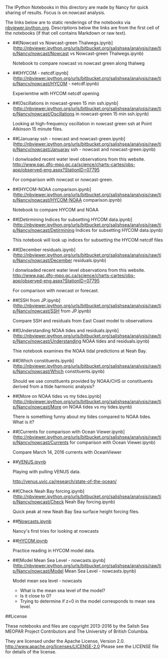 The IPython Notebooks in this directory are made by Nancy for
quick sharing of results. Focus is on nowcast analysis.

The links below are to static renderings of the notebooks via
[nbviewer.ipython.org](http://nbviewer.ipython.org/).
Descriptions below the links are from the first cell of the notebooks
(if that cell contains Markdown or raw text).

* ##[Nowcast vs Nowcast-green Thalwegs.ipynb](http://nbviewer.ipython.org/urls/bitbucket.org/salishsea/analysis/raw/tip/Nancy/nowcast/Nowcast vs Nowcast-green Thalwegs.ipynb)  
    
    Notebook to compare nowcast vs nowcast green along thalweg  

* ##[HYCOM - netcdf.ipynb](http://nbviewer.ipython.org/urls/bitbucket.org/salishsea/analysis/raw/tip/Nancy/nowcast/HYCOM - netcdf.ipynb)  
    
    Experiemtne with HYCOM netcdf opening  

* ##[Oscillations in nowcast-green 15 min ssh.ipynb](http://nbviewer.ipython.org/urls/bitbucket.org/salishsea/analysis/raw/tip/Nancy/nowcast/Oscillations in nowcast-green 15 min ssh.ipynb)  
    
    Looking at high-frequency oscillation in nowcast green ssh at Point Atkinson 15 minute files.  

* ##[Januaray ssh - nowcast and nowcast-green.ipynb](http://nbviewer.ipython.org/urls/bitbucket.org/salishsea/analysis/raw/tip/Nancy/nowcast/Januaray ssh - nowcast and nowcast-green.ipynb)  
    
    I donwloaded recent water level observations from this website.  
    http://www.pac.dfo-mpo.gc.ca/science/charts-cartes/obs-app/observed-eng.aspx?StationID=07795  
      
    For comparison with nowcast or nowcast-green.  

* ##[HYCOM-NOAA comparison.ipynb](http://nbviewer.ipython.org/urls/bitbucket.org/salishsea/analysis/raw/tip/Nancy/nowcast/HYCOM-NOAA comparison.ipynb)  
    
    Notebook to compare HYCOM and NOAA  

* ##[Detirmining Indices for subsetting HYCOM data.ipynb](http://nbviewer.ipython.org/urls/bitbucket.org/salishsea/analysis/raw/tip/Nancy/nowcast/Detirmining Indices for subsetting HYCOM data.ipynb)  
    
    This notebook will look up indices for subsetting the HYCOM netcdf files  

* ##[December residuals.ipynb](http://nbviewer.ipython.org/urls/bitbucket.org/salishsea/analysis/raw/tip/Nancy/nowcast/December residuals.ipynb)  
    
    I donwloaded recent water level observations from this website.  
    http://www.pac.dfo-mpo.gc.ca/science/charts-cartes/obs-app/observed-eng.aspx?StationID=07795  
      
    For comparison with nowcast or forecast.  

* ##[SSH from JP.ipynb](http://nbviewer.ipython.org/urls/bitbucket.org/salishsea/analysis/raw/tip/Nancy/nowcast/SSH from JP.ipynb)  
    
    Compare SSH and residuals from East Coast model to observations  

* ##[Understanding NOAA tides and residuals.ipynb](http://nbviewer.ipython.org/urls/bitbucket.org/salishsea/analysis/raw/tip/Nancy/nowcast/Understanding NOAA tides and residuals.ipynb)  
    
    Thie notebook examines the NOAA tidal predictions at Neah Bay.  

* ##[Which constituents.ipynb](http://nbviewer.ipython.org/urls/bitbucket.org/salishsea/analysis/raw/tip/Nancy/nowcast/Which constituents.ipynb)  
    
    Should we use constituents provided by NOAA/CHS or constituents derived from a ttide harmonic analysis?  

* ##[More on NOAA tides vs my tides.ipynb](http://nbviewer.ipython.org/urls/bitbucket.org/salishsea/analysis/raw/tip/Nancy/nowcast/More on NOAA tides vs my tides.ipynb)  
    
    There is something funny about my tides compared to NOAA tides. What is it?  

* ##[Currents for comparison with Ocean Viewer.ipynb](http://nbviewer.ipython.org/urls/bitbucket.org/salishsea/analysis/raw/tip/Nancy/nowcast/Currents for comparison with Ocean Viewer.ipynb)  
    
    Compare March 14, 2016 currents with OceanViewer  

* ##[VENUS.ipynb](http://nbviewer.ipython.org/urls/bitbucket.org/salishsea/analysis/raw/tip/Nancy/nowcast/VENUS.ipynb)  
    
    Playing with pulling VENUS data.  
      
    http://venus.uvic.ca/research/state-of-the-ocean/  

* ##[Check Neah Bay forcing.ipynb](http://nbviewer.ipython.org/urls/bitbucket.org/salishsea/analysis/raw/tip/Nancy/nowcast/Check Neah Bay forcing.ipynb)  
    
    Quick peak at new Neah Bay Sea surface height forcing files.  

* ##[Nowcasts.ipynb](http://nbviewer.ipython.org/urls/bitbucket.org/salishsea/analysis/raw/tip/Nancy/nowcast/Nowcasts.ipynb)  
    
    Nancy's first tries for looking at nowcasts  

* ##[HYCOM.ipynb](http://nbviewer.ipython.org/urls/bitbucket.org/salishsea/analysis/raw/tip/Nancy/nowcast/HYCOM.ipynb)  
    
    Practice reading in HYCOM model data.  

* ##[Model Mean Sea Level - nowcasts.ipynb](http://nbviewer.ipython.org/urls/bitbucket.org/salishsea/analysis/raw/tip/Nancy/nowcast/Model Mean Sea Level - nowcasts.ipynb)  
    
    Model mean sea level - nowcasts  
      
    * What is the mean sea level of the model?  
    * Is it close to 0?   
    * Trying to determine if z=0 in the model corresponds to mean sea level.   


##License

These notebooks and files are copyright 2013-2016
by the Salish Sea MEOPAR Project Contributors
and The University of British Columbia.

They are licensed under the Apache License, Version 2.0.
http://www.apache.org/licenses/LICENSE-2.0
Please see the LICENSE file for details of the license.
